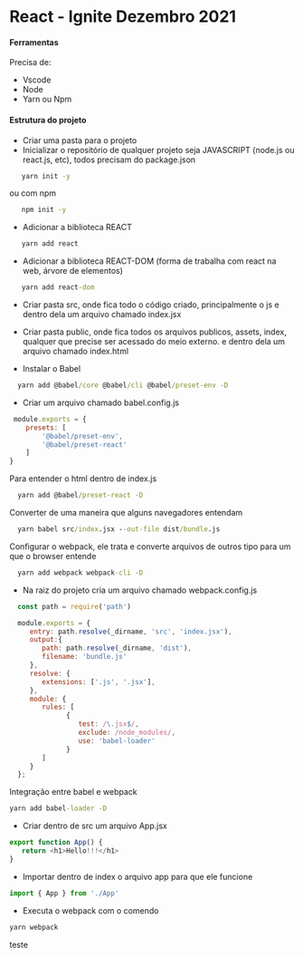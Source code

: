 # React - Ignite Dezembro 2021

#### Ferramentas

Precisa de:
 * Vscode
 * Node
 * Yarn ou Npm

#### Estrutura do projeto

 * Criar uma pasta para o projeto
 * Inicializar o repositório de qualquer projeto seja JAVASCRIPT (node.js ou react.js, etc), 
 todos precisam do package.json

 ```cmd
    yarn init -y
 ```
ou com npm

 ```cmd
    npm init -y
 ```
 * Adicionar a biblioteca REACT

 ```cmd
    yarn add react
 ```

  * Adicionar a biblioteca REACT-DOM (forma de trabalha com react na web, árvore de elementos)

 ```cmd
    yarn add react-dom
 ```

 * Criar pasta src, onde fica todo o código criado, principalmente o js e dentro dela um arquivo chamado index.jsx

 * Criar pasta public, onde fica todos os arquivos publicos, assets, index, qualquer que precise ser acessado do meio externo.
 e dentro dela um arquivo chamado index.html

 * Instalar o Babel

 ```cmd
   yarn add @babel/core @babel/cli @babel/preset-env -D

 ```
 * Criar um arquivo chamado babel.config.js
```js
 module.exports = {
    presets: [
        '@babel/preset-env',
        '@babel/preset-react'
    ]
}
```

Para entender o html dentro de index.js
 ```cmd
   yarn add @babel/preset-react -D
 ```
Converter de uma maneira que alguns navegadores entendam

 ```cmd
   yarn babel src/index.jsx --out-file dist/bundle.js
 ```

Configurar o webpack, ele trata e converte arquivos de outros tipo para um que o browser entende

 ```cmd
   yarn add webpack webpack-cli -D
 ```

 * Na raiz do projeto cria um arquivo chamado webpack.config.js
 ```js
   const path = require('path')

   module.exports = {
      entry: path.resolve(_dirname, 'src', 'index.jsx'),
      output:{
         path: path.resolve(_dirname, 'dist'),
         filename: 'bundle.js'
      },
      resolve: {
         extensions: ['.js', '.jsx'],
      },
      module: {
         rules: [
               {
                  test: /\.jsx$/,
                  exclude: /node_modules/,
                  use: 'babel-loader'
               }
         ]
      }
   };
```

Integração entre babel e webpack

```cmd
yarn add babel-loader -D
```

* Criar dentro de src um arquivo App.jsx

```js
export function App() {
   return <h1>Hello!!!</h1>
}
```

* Importar dentro de index o arquivo app para que ele funcione

```js
import { App } from './App'
```

* Executa o webpack com o comendo

```cmd
yarn webpack
```
teste